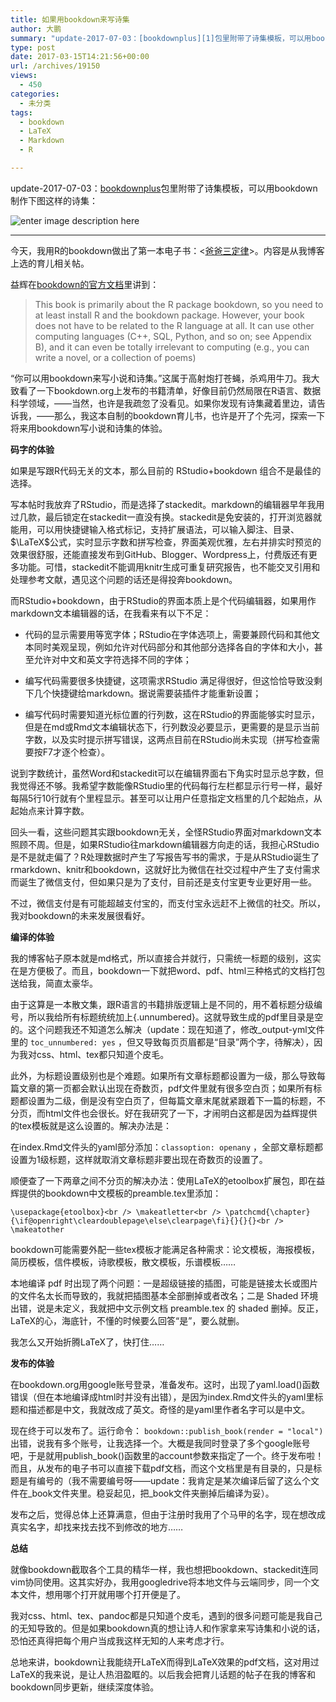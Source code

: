 ```yaml
---
title: 如果用bookdown来写诗集
author: 大鹏
summary: "update-2017-07-03：[bookdownplus][1]包里附带了诗集模板，可以用bookdown制作下图这样的诗集："
type: post
date: 2017-03-15T14:21:56+00:00
url: /archives/19150
views:
  - 450
categories:
  - 未分类
tags:
  - bookdown
  - LaTeX
  - Markdown
  - R

---
```

update-2017-07-03：[bookdownplus][1]包里附带了诗集模板，可以用bookdown制作下图这样的诗集：

![enter image description here][2]

* * *

今天，我用R的bookdown做出了第一本电子书：<[爸爸三定律][3]>。内容是从我博客上选的育儿相关帖。

益辉在[bookdown的官方文档][4]里讲到：

> This book is primarily about the R package bookdown, so you need to at least install R and the bookdown package. However, your book does not have to be related to the R language at all. It can use other computing languages (C++, SQL, Python, and so on; see Appendix B), and it can even be totally irrelevant to computing (e.g., you can write a novel, or a collection of poems)

“你可以用bookdown来写小说和诗集。”这属于高射炮打苍蝇，杀鸡用牛刀。我大致看了一下bookdown.org上发布的书籍清单，好像目前仍然局限在R语言、数据科学领域，——当然，也许是我疏忽了没看见。如果你发现有诗集藏着里边，请告诉我，——那么，我这本自制的bookdown育儿书，也许是开了个先河，探索一下将来用bookdown写小说和诗集的体验。

**码字的体验**

如果是写跟R代码无关的文本，那么目前的 RStudio+bookdown 组合不是最佳的选择。

写本帖时我放弃了RStudio，而是选择了stackedit。markdown的编辑器早年我用过几款，最后锁定在stackedit一直没有换。stackedit是免安装的，打开浏览器就能用，可以用快捷键输入格式标记，支持扩展语法，可以输入脚注、目录、$\LaTeX$公式，实时显示字数和拼写检查，界面美观优雅，左右并排实时预览的效果很舒服，还能直接发布到GitHub、Blogger、Wordpress上，付费版还有更多功能。可惜，stackedit不能调用knitr生成可重复研究报告，也不能交叉引用和处理参考文献，遇见这个问题的话还是得投奔bookdown。

而RStudio+bookdown，由于RStudio的界面本质上是个代码编辑器，如果用作markdown文本编辑器的话，在我看来有以下不足：

  * 代码的显示需要用等宽字体；RStudio在字体选项上，需要兼顾代码和其他文本同时美观呈现，例如允许对代码部分和其他部分选择各自的字体和大小，甚至允许对中文和英文字符选择不同的字体；

  * 编写代码需要很多快捷键，这项需求RStudio 满足得很好，但这恰恰导致没剩下几个快捷键给markdown。据说需要装插件才能重新设置；

  * 编写代码时需要知道光标位置的行列数，这在RStudio的界面能够实时显示，但是在md或Rmd文本编辑状态下，行列数没必要显示，更需要的是显示当前字数，以及实时提示拼写错误，这两点目前在RStudio尚未实现（拼写检查需要按F7才逐个检查）。

说到字数统计，虽然Word和stackedit可以在编辑界面右下角实时显示总字数，但我觉得还不够。我希望字数能像RStudio里的代码每行左栏都显示行号一样，最好每隔5行10行就有个里程显示。甚至可以让用户任意指定文档里的几个起始点，从起始点来计算字数。

回头一看，这些问题其实跟bookdown无关，全怪RStudio界面对markdown文本照顾不周。但是，如果RStudio往markdown编辑器方向走的话，我担心RStudio是不是就走偏了？R处理数据时产生了写报告写书的需求，于是从RStudio诞生了rmarkdown、knitr和bookdown，这就好比为微信在社交过程中产生了支付需求而诞生了微信支付，但如果只是为了支付，目前还是支付宝更专业更好用一些。

不过，微信支付是有可能超越支付宝的，而支付宝永远赶不上微信的社交。所以，我对bookdown的未来发展很看好。

**编译的体验**

我的博客帖子原本就是md格式，所以直接合并就行，只需统一标题的级别，这实在是方便极了。而且，bookdown一下就把word、pdf、html三种格式的文档打包送给我，简直太豪华。

由于这算是一本散文集，跟R语言的书籍排版逻辑上是不同的，用不着标题分级编号，所以我给所有标题统统加上{.unnumbered}。这就导致生成的pdf里目录是空的。这个问题我还不知道怎么解决（update：现在知道了，修改_output-yml文件里的 `toc_unnumbered: yes` ，但又导致每页页眉都是“目录”两个字，待解决），因为我对css、html、tex都只知道个皮毛。

此外，为标题设置级别也是个难题。如果所有文章标题都设置为一级，那么导致每篇文章的第一页都会默认出现在奇数页，pdf文件里就有很多空白页；如果所有标题都设置为二级，倒是没有空白页了，但每篇文章末尾就紧跟着下一篇的标题，不分页，而html文件也会很长。好在我研究了一下，才闹明白这都是因为益辉提供的tex模板就是这么设置的。解决办法是：

在index.Rmd文件头的yaml部分添加：`classoption: openany` ，全部文章标题都设置为1级标题，这样就取消文章标题非要出现在奇数页的设置了。

顺便查了一下两章之间不分页的解决办法：使用LaTeX的etoolbox扩展包，即在益辉提供的bookdown中文模板的preamble.tex里添加：

`\usepackage{etoolbox}<br />
\makeatletter<br />
\patchcmd{\chapter}{\if@openright\cleardoublepage\else\clearpage\fi}{}{}{}<br />
\makeatother`

bookdown可能需要外配一些tex模板才能满足各种需求：论文模板，海报模板，简历模板，信件模板，诗歌模板，散文模板，乐谱模板……

本地编译 pdf 时出现了两个问题：一是超级链接的插图，可能是链接太长或图片的文件名太长而导致的，我就把插图基本全部删掉或者改名；二是 Shaded 环境出错，说是未定义，我就把中文示例文档 preamble.tex 的 shaded 删掉。反正，LaTeX的心，海底针，不懂的时候要么回答“是”，要么就删。

我怎么又开始折腾LaTeX了，快打住……

**发布的体验**

在bookdown.org用google账号登录，准备发布。这时，出现了yaml.load()函数错误（但在本地编译成html时并没有出错），是因为index.Rmd文件头的yaml里标题和描述都是中文，我就改成了英文。奇怪的是yaml里作者名字可以是中文。

现在终于可以发布了。运行命令： `bookdown::publish_book(render = "local")` 出错，说我有多个账号，让我选择一个。大概是我同时登录了多个google账号吧，于是就用publish_book()函数里的account参数来指定了一个。终于发布啦！而且，从发布的电子书可以直接下载pdf文档，而这个文档里是有目录的，只是标题是有编号的（我不需要编号呀——update：我肯定是某次编译后留了这么个文件在&#95;book文件夹里。稳妥起见，把&#95;book文件夹删掉后编译为妥）。

发布之后，觉得总体上还算满意，但由于注册时我用了个马甲的名字，现在想改成真实名字，却找来找去找不到修改的地方……

**总结**

就像bookdown截取各个工具的精华一样，我也想把bookdown、stackedit连同vim协同使用。这其实好办，我用googledrive将本地文件与云端同步，同一个文本文件，想用哪个打开就用哪个打开便是了。

我对css、html、tex、pandoc都是只知道个皮毛，遇到的很多问题可能是我自己的无知导致的。但是如果bookdown真的想让诗人和作家拿来写诗集和小说的话，恐怕还真得把每个用户当成我这样无知的人来考虑才行。

总地来讲，bookdown让我能绕开LaTeX而得到LaTeX效果的pdf文档，这对用过LaTeX的我来说，是让人热泪盈眶的。以后我会把育儿话题的帖子在我的博客和bookdown同步更新，继续深度体验。

 [1]: http://www.pzhao.org/zh/post/bookdownplus-released/
 [2]: https://raw.githubusercontent.com/pzhaonet/bookdownplus/master/inst/showcase/bookdownplus_poem.jpg
 [3]: https://bookdown.org/baydap/papasdiary/papasdiary.html
 [4]: https://bookdown.org/yihui/bookdown/software-information-and-conventions.html
